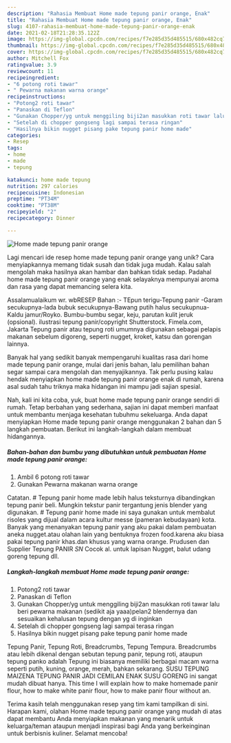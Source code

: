 ```yaml
---
description: "Rahasia Membuat Home made tepung panir orange, Enak"
title: "Rahasia Membuat Home made tepung panir orange, Enak"
slug: 4107-rahasia-membuat-home-made-tepung-panir-orange-enak
date: 2021-02-18T21:28:35.122Z
image: https://img-global.cpcdn.com/recipes/f7e285d35d485515/680x482cq70/home-made-tepung-panir-orange-foto-resep-utama.jpg
thumbnail: https://img-global.cpcdn.com/recipes/f7e285d35d485515/680x482cq70/home-made-tepung-panir-orange-foto-resep-utama.jpg
cover: https://img-global.cpcdn.com/recipes/f7e285d35d485515/680x482cq70/home-made-tepung-panir-orange-foto-resep-utama.jpg
author: Mitchell Fox
ratingvalue: 3.9
reviewcount: 11
recipeingredient:
- "6 potong roti tawar"
- " Pewarna makanan warna orange"
recipeinstructions:
- "Potong2 roti tawar"
- "Panaskan di Teflon"
- "Gunakan Chopper/yg untuk menggiling biji2an masukkan roti tawar lalu beri pewarna makanan (sedikit aja yaaa)pelan2 blendernya dan sesuaikan kehalusan tepung dengan yg di inginkan"
- "Setelah di chopper gongseng lagi sampai terasa ringan"
- "Hasilnya bikin nugget pisang pake tepung panir home made"
categories:
- Resep
tags:
- home
- made
- tepung

katakunci: home made tepung 
nutrition: 297 calories
recipecuisine: Indonesian
preptime: "PT34M"
cooktime: "PT38M"
recipeyield: "2"
recipecategory: Dinner

---
```



![Home made tepung panir orange](https://img-global.cpcdn.com/recipes/f7e285d35d485515/680x482cq70/home-made-tepung-panir-orange-foto-resep-utama.jpg)

Lagi mencari ide resep home made tepung panir orange yang unik? Cara menyiapkannya memang tidak susah dan tidak juga mudah. Kalau salah mengolah maka hasilnya akan hambar dan bahkan tidak sedap. Padahal home made tepung panir orange yang enak selayaknya mempunyai aroma dan rasa yang dapat memancing selera kita.

Assalamualaikum wr. wbRESEP Bahan :- TEpun terigu-Tepung panir -Garam secukupnya-lada bubuk secukupnya-Bawang putih halus secukupnua-Kaldu jamur/Royko. Bumbu-bumbu segar, keju, parutan kulit jeruk (opsional). ilustrasi tepung panir/copyright Shutterstock. Fimela.com, Jakarta Tepung panir atau tepung roti umumnya digunakan sebagai pelapis makanan sebelum digoreng, seperti nugget, kroket, katsu dan gorengan lainnya.

Banyak hal yang sedikit banyak mempengaruhi kualitas rasa dari home made tepung panir orange, mulai dari jenis bahan, lalu pemilihan bahan segar sampai cara mengolah dan menyajikannya. Tak perlu pusing kalau hendak menyiapkan home made tepung panir orange enak di rumah, karena asal sudah tahu triknya maka hidangan ini mampu jadi sajian spesial.


Nah, kali ini kita coba, yuk, buat home made tepung panir orange sendiri di rumah. Tetap berbahan yang sederhana, sajian ini dapat memberi manfaat untuk membantu menjaga kesehatan tubuhmu sekeluarga. Anda dapat menyiapkan Home made tepung panir orange menggunakan 2 bahan dan 5 langkah pembuatan. Berikut ini langkah-langkah dalam membuat hidangannya.

<!--inarticleads1-->

##### Bahan-bahan dan bumbu yang dibutuhkan untuk pembuatan Home made tepung panir orange:

1. Ambil 6 potong roti tawar
1. Gunakan  Pewarna makanan warna orange


Catatan. # Tepung panir home made lebih halus teksturnya dibandingkan tepung panir beli. Mungkin tekstur panir tergantung jenis blender yang digunakan. # Tepung panir home made ini saya gunakan untuk membalut risoles yang dijual dalam acara kultur messe (pameran kebudayaan) kota. Banyak yang menanyakan tepung panir yang aku pakai dalam pembuatan aneka nugget.atau olahan lain yang bentuknya frozen food.karena aku biasa pakai tepung panir khas.dan khusus yang warna orange. Prudusen dan Supplier Tepung PANIR *SN* Cocok al. untuk lapisan Nugget, balut udang goreng tepung dll. 

<!--inarticleads2-->

##### Langkah-langkah membuat Home made tepung panir orange:

1. Potong2 roti tawar
1. Panaskan di Teflon
1. Gunakan Chopper/yg untuk menggiling biji2an masukkan roti tawar lalu beri pewarna makanan (sedikit aja yaaa)pelan2 blendernya dan sesuaikan kehalusan tepung dengan yg di inginkan
1. Setelah di chopper gongseng lagi sampai terasa ringan
1. Hasilnya bikin nugget pisang pake tepung panir home made


Tepung Panir, Tepung Roti, Breadcrumbs, Tepung Tempura. Breadcrumbs atau lebih dikenal dengan sebutan tepung panir, tepung roti, ataupun tepung panko adalah Tepung ini biasanya memiliki berbagai macam warna seperti putih, kuning, orange, merah, bahkan sekarang. SUSU TEPUNG MAIZENA TEPUNG PANIR JADI CEMILAN ENAK SUSU GORENG ini sangat mudah dibuat hanya. This time I will explain how to make homemade panir flour, how to make white panir flour, how to make panir flour without an. 

Terima kasih telah menggunakan resep yang tim kami tampilkan di sini. Harapan kami, olahan Home made tepung panir orange yang mudah di atas dapat membantu Anda menyiapkan makanan yang menarik untuk keluarga/teman ataupun menjadi inspirasi bagi Anda yang berkeinginan untuk berbisnis kuliner. Selamat mencoba!
